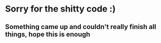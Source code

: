 # Sorry for the shitty code :)
## Something came up and couldn't really finish all things, hope this is enough